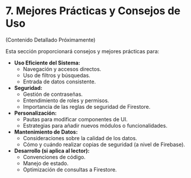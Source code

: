 
# 7. Mejores Prácticas y Consejos de Uso

(Contenido Detallado Próximamente)

Esta sección proporcionará consejos y mejores prácticas para:

*   **Uso Eficiente del Sistema:**
    *   Navegación y accesos directos.
    *   Uso de filtros y búsquedas.
    *   Entrada de datos consistente.
*   **Seguridad:**
    *   Gestión de contraseñas.
    *   Entendimiento de roles y permisos.
    *   Importancia de las reglas de seguridad de Firestore.
*   **Personalización:**
    *   Pautas para modificar componentes de UI.
    *   Estrategias para añadir nuevos módulos o funcionalidades.
*   **Mantenimiento de Datos:**
    *   Consideraciones sobre la calidad de los datos.
    *   Cómo y cuándo realizar copias de seguridad (a nivel de Firebase).
*   **Desarrollo (si aplica al lector):**
    *   Convenciones de código.
    *   Manejo de estado.
    *   Optimización de consultas a Firestore.
